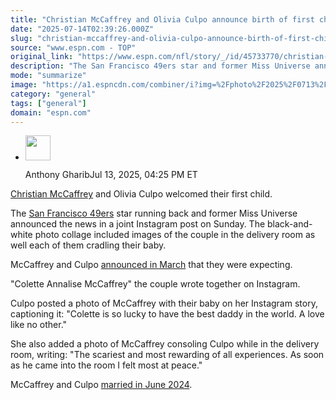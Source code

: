```yaml
---
title: "Christian McCaffrey and Olivia Culpo announce birth of first child with joint post"
date: "2025-07-14T02:39:26.000Z"
slug: "christian-mccaffrey-and-olivia-culpo-announce-birth-of-first-child-with-joint-post"
source: "www.espn.com - TOP"
original_link: "https://www.espn.com/nfl/story/_/id/45733770/christian-mccaffrey-olivia-culpo-first-baby-announcement-san-francisco-49ers"
description: "The San Francisco 49ers star and former Miss Universe announced in March that they were expecting."
mode: "summarize"
image: "https://a1.espncdn.com/combiner/i?img=%2Fphoto%2F2025%2F0713%2Fr1518666_1150x647_16%2D9.jpg"
category: "general"
tags: ["general"]
domain: "espn.com"
---
```

<div id="readability-page-1" class="page"><div><div><ul><li><p><img src="https://a.espncdn.com/combiner/i?img=/i/columnists/espn_generic_m.jpg&amp;h=80&amp;w=80&amp;scale=crop" alt="" width="40" height="40"></p><p>Anthony Gharib<span>Jul 13, 2025, 04:25 PM ET</span></p></li></ul></div><p><a data-player-guid="db08ac19-dbd9-a776-5885-de1fe6830bc2" href="https://www.espn.com/nfl/player/_/id/3117251/christian-mccaffrey">Christian McCaffrey</a> and Olivia Culpo welcomed their first child.</p><p>The <a data-clubhouse-guid="985a261f-296c-c95c-32a5-addc4df75001" href="https://www.espn.com/nfl/team/_/name/sf/san-francisco-49ers">San Francisco 49ers</a> star running back and former Miss Universe announced the news in a joint Instagram post on Sunday. The black-and-white photo collage included images of the couple in the delivery room as well each of them cradling their baby.</p><p>McCaffrey and Culpo <a href="https://www.espn.com/nfl/story/_/id/44195935/christian-mccaffrey-olivia-culpo-pregnancy-announcement-san-francisco-49ers-nfl">announced in March</a> that they were expecting.</p><blockquote data-instgrm-captioned="" data-instgrm-permalink="https://www.instagram.com/p/DMDyLN1yG_A/?utm_source=ig_embed&amp;utm_campaign=loading" data-instgrm-version="14"></blockquote>
<p>"Colette Annalise McCaffrey" the couple wrote together on Instagram.</p><p>Culpo posted a photo of McCaffrey with their baby on her Instagram story, captioning it: "Colette is so lucky to have the best daddy in the world. A love like no other."</p><p>She also added a photo of McCaffrey consoling Culpo while in the delivery room, writing: "The scariest and most rewarding of all experiences. As soon as he came into the room I felt most at peace."</p><p>McCaffrey and Culpo <a href="https://www.espn.com/nfl/story/_/id/40476831/christian-mccaffrey-san-francisco-49ers-olivia-culpo">married in June 2024</a>.</p>
</div></div>
